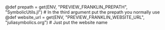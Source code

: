 @def prepath     = get(ENV, "PREVIEW_FRANKLIN_PREPATH", "SymbolicUtils.jl") # In the third argument put the prepath you normally use
@def website_url = get(ENV, "PREVIEW_FRANKLIN_WEBSITE_URL", "juliasymbolics.org") # Just put the website name
